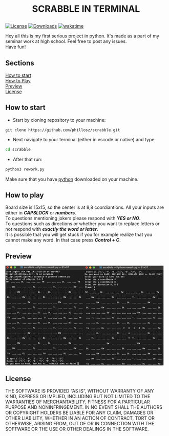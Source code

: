 # <p align="center">SCRABBLE IN TERMINAL</p>

[![License](https://img.shields.io/badge/license-MIT-blue.svg)](https://opensource.org/licenses/MIT) [![Downloads](https://img.shields.io/github/downloads/phillosz/scrabble/total.svg)](https://github.com/phillosz/scrabble/releases) [![wakatime](https://wakatime.com/badge/user/018c5486-9529-4549-ae51-38c2a37c858a/project/018c548b-67af-405a-8825-d8b0e4473e65.svg)](https://wakatime.com/badge/user/018c5486-9529-4549-ae51-38c2a37c858a/project/018c548b-67af-405a-8825-d8b0e4473e65)

Hey all this is my first serious project in python. It's made as a part of my seminar work at high school. Feel free to post any issues.  
Have fun!



## Sections
[How to start](#how-to-start)  
[How to Play](#how-to-play)  
[Preview](#preview)  
[License](#license)  

## How to start

- Start by cloning repository to your machine:
```git 
git clone https://github.com/phillosz/scrabble.git
```
- Next navigate to your terminal (either in vscode or native) and type:
```bash
cd scrabble
```
- After that run:
```bash
python3 rework.py
```

Make sure that you have [python](https://www.python.org/downloads/) downloaded on your machine.

## How to play

Board size is 15x15, so the center is at 8,8 coordiantions. All your inputs are either in ***CAPSLOCK*** or ***numbers***.   
To questions mentioning jokers please respond with ***YES or NO***.  
To questions such as directions or whether you want to replace letters or not respond with ***exactly the word or letter***.  
It is possible that you will get stuck if you for example realize that you cannot make any word. In that case press ***Control + C***.  

## Preview
<div style="display: flex;">
  <img src="img/preview_start.png" alt="Error, load failed" style="width: 49%;">
  <img src="img/preview_written.png" alt="Error, load failed" style="width: 49%;">
</div>

## License

THE SOFTWARE IS PROVIDED “AS IS”, WITHOUT WARRANTY OF ANY KIND, EXPRESS OR IMPLIED, INCLUDING BUT NOT LIMITED TO THE WARRANTIES OF MERCHANTABILITY, FITNESS FOR A PARTICULAR PURPOSE AND NONINFRINGEMENT. IN NO EVENT SHALL THE AUTHORS OR COPYRIGHT HOLDERS BE LIABLE FOR ANY CLAIM, DAMAGES OR OTHER LIABILITY, WHETHER IN AN ACTION OF CONTRACT, TORT OR OTHERWISE, ARISING FROM, OUT OF OR IN CONNECTION WITH THE SOFTWARE OR THE USE OR OTHER DEALINGS IN THE SOFTWARE.

